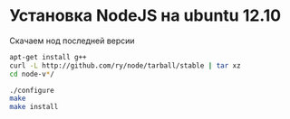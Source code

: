 Установка NodeJS на ubuntu 12.10
================================

Скачаем нод последней версии
```bash
apt-get install g++
curl -L http://github.com/ry/node/tarball/stable | tar xz
cd node-v*/
```

```bash
./configure
make
make install
```
